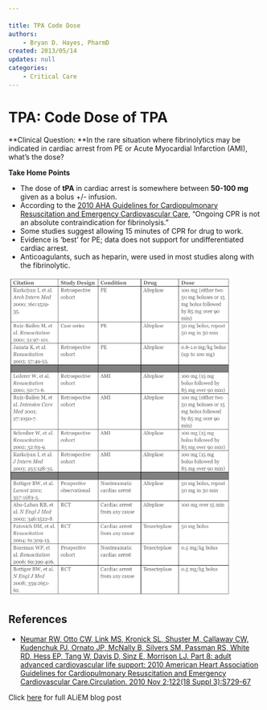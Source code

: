 ```yaml
---

title: TPA Code Dose
authors:
    - Bryan D. Hayes, PharmD
created: 2013/05/14
updates: null
categories:
    - Critical Care
---
```


# TPA: Code Dose of TPA

**Clinical Question: **In the rare situation where fibrinolytics may be indicated in cardiac arrest from PE or Acute Myocardial Infarction (AMI), what’s the dose?

**Take Home Points**

- The dose of **<span class="drug">tPA</span>** in cardiac arrest is somewhere between **50-100 mg** given as a bolus +/- infusion.
- According to the [2010 AHA Guidelines for Cardiopulmonary Resuscitation and Emergency Cardiovascular Care](http://circ.ahajournals.org/content/122/18_suppl_3/S729.full), “Ongoing CPR is not an absolute contraindication for fibrinolysis.”
- Some studies suggest allowing 15 minutes of CPR for drug to work.
- Evidence is ‘best’ for PE; data does not support for undifferentiated cardiac arrest.
- Anticoagulants, such as heparin, were used in most studies along with the fibrinolytic.

![](image-1.png)

## References

- [Neumar RW, Otto CW, Link MS, Kronick SL, Shuster M, Callaway CW, Kudenchuk PJ, Ornato JP, McNally B, Silvers SM, Passman RS, White RD, Hess EP, Tang W, Davis D, Sinz E, Morrison LJ. Part 8: adult advanced cardiovascular life support: 2010 American Heart Association Guidelines for Cardiopulmonary Resuscitation and Emergency Cardiovascular Care.Circulation. 2010 Nov 2;122(18 Suppl 3):S729-67](http://circ.ahajournals.org/content/122/18_suppl_3/S729.full)

Click [here](https://www.aliem.com/2013/whats-code-dose-of-tpa/) for full ALiEM blog post
